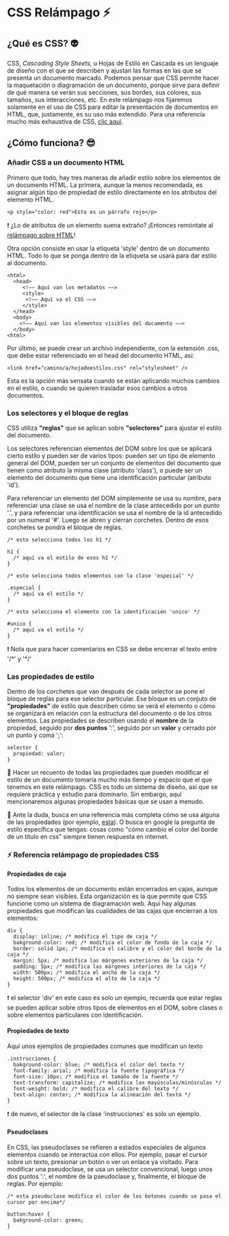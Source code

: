 # CSS Relámpago :zap:

## ¿Qué es CSS? :alien:

CSS, *Cascading Style Sheets*, u Hojas de Estilo en Cascada es un lenguaje de diseño con el que se describen y ajustan las formas en las que se presenta un documento marcado. Podemos pensar que CSS permite hacer la maquetación o diagramación de un documento, porque sirve para definir de qué manera se verán sus secciones, sus bordes, sus colores, sus tamaños, sus interacciones, etc. En este relámpago nos fijaremos solamente en el uso de CSS para editar la presentación de documentos en HTML, que, justamente, es su uso más extendido. Para una referencia mucho más exhaustiva de CSS, [clic aquí](https://developer.mozilla.org/es/docs/Web/CSS).

## ¿Cómo funciona? :sunglasses:

### Añadir CSS a un documento HTML

Primero que todo, hay tres maneras de añadir estilo sobre los elementos de un documento HTML. La primera, aunque la menos recomendada, es asignar algún tipo de propiedad de estilo directamente en los atributos del elemento HTML.

`<p style="color: red">Esto es un párrafo rojo</p>`

:exclamation: ¿Lo de atributos de un elemento suena extraño? ¡Entonces remóntate al [relámpago sobre HTML](https://github.com/srsergiorodriguez/relampagos/blob/master/docs/html.md)!

Otra opción consiste en usar la etiqueta 'style' dentro de un documento HTML. Todo lo que se ponga dentro de la etiqueta se usará para dar estilo al documento.

```
<html>
  <head>
     <!–– Aquí van los metadatos ––>
     <style>
      <!–– Aquí va el CSS ––>
     </style>
  </head>
  <body>
    <!–– Aquí van los elementos visibles del documento ––>
  </body>
<html>
```

Por último, se puede crear un archivo independiente, con la extensión .css, que debe estar referenciado en el head del documento HTML, así:

`<link href="camino/a/hojadeestilos.css" rel="stylesheet" />`

Esta es la opción más sensata cuando se están aplicando muchos cambios en el estilo, o cuando se quieren trasladar esos cambios a otros documentos.

### Los selectores y el bloque de reglas

CSS utiliza **"reglas"** que se aplican sobre **"selectores"** para ajustar el estilo del documento. 

Los selectores referencian elementos del DOM sobre los que se aplicará cierto estilo y pueden ser de varios tipos: pueden ser un tipo de elemento general del DOM, pueden ser un conjunto de elementos del documento que tienen como atributo la misma clase (atributo 'class'), o puede ser un elemento del documento que tiene una identificación particular (atributo 'id'). 

Para referenciar un elemento del DOM simplemente se usa su nombre, para referenciar una clase se usa el nombre de la clase antecedido por un punto '.', y para referenciar una identificación se usa el nombre de la id antecedido por un numeral '#'. Luego se abren y cierran corchetes. Dentro de esos corchetes se pondrá el bloque de reglas.

```
/* esto selecciona todos los h1 */

h1 {
  /* aquí va el estilo de esos h1 */
}

/* esto selecciona todos elementos con la clase 'especial' */

.especial {
  /* aquí va el estilo */
}

/* esto selecciona el elemento con la identificación 'unico' */

#unico {
  /* aquí va el estilo */
}
```

:exclamation: Nota que para hacer comentarios en CSS se debe encerrar el texto entre  '/\*' y '\*/'

### Las propiedades de estilo

Dentro de los corchetes que van después de cada selector se pone el bloque de reglas para ese selector particular. Ese bloque es un conjuto de **"propiedades"** de estilo que describen cómo se verá el elemento o cómo se organizará en relación con la estructura del documento o de los otros elementos.
Las propiedades se describen usando el **nombre** de la propiedad, seguido por **dos puntos** ':', seguido por un **valor** y cerrado por un punto y coma ';':

```
selector {
  propiedad: valor;
}
```

:speak_no_evil: Hacer un recuento de todas las propiedades que pueden modificar el estilo de un documento tomaría mucho más tiempo y espacio que el que tenemos en este relámpago. CSS es todo un sistema de diseño, así que se requiere práctica y estudio para dominarlo. Sin embargo, aquí mencionaremos algunas propiedades básicas que se usan a menudo.

:pray: Ante la duda, busca en una referencia más completa cómo se usa alguna de las propiedades (por ejemplo, [esta](https://www.w3schools.com/css/css_intro.asp)). O busca en google la pregunta de estilo específica que tengas: cosas como "cómo cambio el color del borde de un título en css" siempre tienen respuesta en internet.

### :zap: Referencia relámpago de propiedades CSS

#### Propiedades de caja
Todos los elementos de un documento están encerrados en cajas, aunque no siempre sean visibles. Esta organización es la que permite que CSS funcione como un sistema de diagramación web. Aquí hay algunas propiedades que modifican las cualidades de las cajas que encierran a los elementos:

```
div {
  display: inline; /* modifica el tipo de caja */
  bakground-color: red; /* modifica el color de fondo de la caja */
  border: solid 1px; /* modifica el calibre y el color del borde de la caja */
  margin: 5px; /* modifica las márgenes exteriores de la caja */
  padding: 5px; /* modifica las márgenes interiores de la caja */
  width: 500px; /* modifica el ancho de la caja */
  height: 500px; /* modifica el alto de la caja */
}
```

:exclamation: el selector 'div' en este caso es solo un ejemplo, recuerda que estar reglas se pueden aplicar sobre otros tipos de elementos en el DOM, sobre clases o sobre elementos particulares con identificación.

#### Propiedades de texto
Aquí unos ejemplos de propiedades comunes que modifican un texto

```
.instrucciones {
  bakground-color: blue; /* modifica el color del texto */
  font-family: arial; /* modifica la fuente tipográfica */
  font-size: 10px; /* modifica el tamaño de la fuente */
  text-transform: capitalize; /* modifica las mayúsculas/minúsculas */
  font-weight: bold; /* modifica el calibre del texto */
  text-align: center; /* modifica la alineación del texto */
}
```
:exclamation: de nuevo, el selector de la clase 'instrucciones' es solo un ejemplo.

#### Pseudoclases
En CSS, las pseudoclases se refieren a estados especiales de algunos elementos cuando se interactúa con ellos. Por ejemplo, pasar el cursor sobre un texto, presionar un botón o ver un enlace ya visitado. Para modificar una pseudoclase, se usa un selector convencional, luego unos dos puntos ':', el nombre de la pseudoclase y, finalmente, el bloque de reglas. Por ejemplo:

```
/* esta pseudoclase modifica el color de los botones cuando se pasa el cursor por encima*/

button:hover {
  bakground-color: green;
}
```
